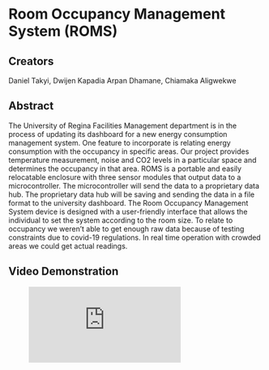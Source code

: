 # Room Occupancy Management System (ROMS)
## Creators
Daniel Takyi, Dwijen Kapadia Arpan Dhamane, Chiamaka Aligwekwe
## Abstract
The University of Regina Facilities Management department is in the process of updating its dashboard for a new energy consumption management system. 
One feature to incorporate is relating energy consumption with the occupancy in specific areas. 
Our project provides temperature measurement, noise and CO2 levels in a particular space and determines the occupancy in that area. 
ROMS is a portable and easily relocatable enclosure with three sensor modules that output data to a microcontroller. 
The microcontroller will send the data to a proprietary data hub. 
The proprietary data hub will be saving and sending the data in a file format to the university dashboard. 
The Room Occupancy Management System device is designed with a user-friendly interface that allows the individual to set the system according to the room size. 
To relate to occupancy we weren’t able to get enough raw data because of testing constraints due to covid-19 regulations.
In real time operation with crowded areas we could get actual readings.
## Video Demonstration
<figure class="video_container">
  <iframe src="https://drive.google.com/file/d/1TUD0zL3t_-CGni0Mn45NEuY90ytRfxuK/view?usp=sharing" frameborder="0" allowfullscreen="true"> </iframe>
</figure>
